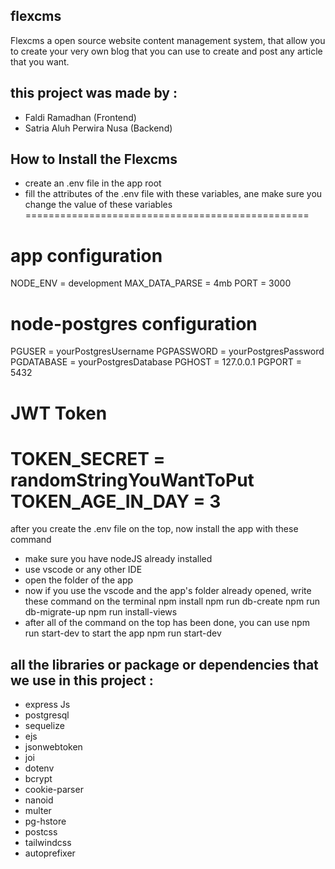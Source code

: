 ## flexcms
Flexcms a open source website content management system, that allow you to create your very own blog that you can use to create and post any article that you want.

## this project was made by :
- Faldi Ramadhan (Frontend)
- Satria Aluh Perwira Nusa (Backend)


## How to Install the Flexcms
- create an .env file in the app root
- fill the attributes of the .env file with these variables, ane make sure you change the value of these variables
=================================================
# app configuration
NODE_ENV = development
MAX_DATA_PARSE = 4mb
PORT = 3000

# node-postgres configuration
PGUSER = yourPostgresUsername
PGPASSWORD = yourPostgresPassword
PGDATABASE = yourPostgresDatabase
PGHOST = 127.0.0.1
PGPORT =  5432

# JWT Token
TOKEN_SECRET = randomStringYouWantToPut
TOKEN_AGE_IN_DAY = 3
==================================================

after you create the .env file on the top, now install the app with these command 
- make sure you have nodeJS already installed
- use vscode or any other IDE 
- open the folder of the app
- now if you use the vscode and the app's folder already opened, write these command on the terminal
  npm install
  npm run db-create
  npm run db-migrate-up
  npm run install-views
- after all of the command on the top has been done, you can use npm run start-dev to start the app
  npm run start-dev



## all the libraries or package or dependencies that we use in this project :
- express Js
- postgresql
- sequelize
- ejs
- jsonwebtoken
- joi
- dotenv
- bcrypt
- cookie-parser
- nanoid
- multer
- pg-hstore
- postcss
- tailwindcss
- autoprefixer
